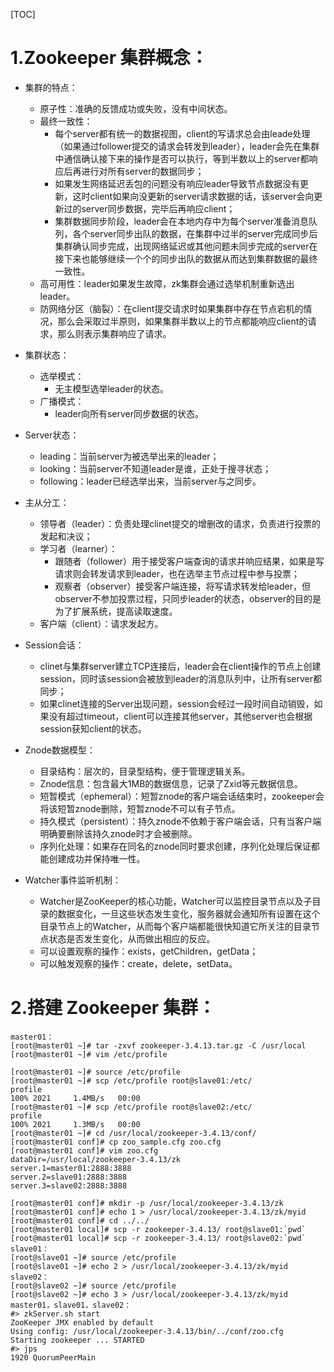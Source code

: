 [TOC]

# 1.Zookeeper 集群概念：
* 集群的特点：
    - 原子性：准确的反馈成功或失败，没有中间状态。
    - 最终一致性：
        - 每个server都有统一的数据视图，client的写请求总会由leade处理（如果通过follower提交的请求会转发到leader），leader会先在集群中通信确认接下来的操作是否可以执行，等到半数以上的server都响应后再进行对所有server的数据同步；
        - 如果发生网络延迟丢包的问题没有响应leader导致节点数据没有更新，这时client如果向没更新的server请求数据的话，该server会向更新过的server同步数据，完毕后再响应client；
        - 集群数据同步阶段，leader会在本地内存中为每个server准备消息队列，各个server同步出队的数据，在集群中过半的server完成同步后集群确认同步完成，出现网络延迟或其他问题未同步完成的server在接下来也能够继续一个个的同步出队的数据从而达到集群数据的最终一致性。
    - 高可用性：leader如果发生故障，zk集群会通过选举机制重新选出leader。
    - 防网络分区（脑裂）：在client提交请求时如果集群中存在节点宕机的情况，那么会采取过半原则，如果集群半数以上的节点都能响应client的请求，那么则表示集群响应了请求。

* 集群状态：
    * 选举模式：
        * 无主模型选举leader的状态。
    * 广播模式：
        * leader向所有server同步数据的状态。
* Server状态：
    * leading：当前server为被选举出来的leader；
    * looking：当前server不知道leader是谁，正处于搜寻状态；
    * following：leader已经选举出来，当前server与之同步。
* 主从分工：
    * 领导者（leader）：负责处理clinet提交的增删改的请求，负责进行投票的发起和决议；
    * 学习者（learner）：
        * 跟随者（follower）用于接受客户端查询的请求并响应结果，如果是写请求则会转发请求到leader，也在选举主节点过程中参与投票；
        * 观察者（observer）接受客户端连接，将写请求转发给leader，但observer不参加投票过程，只同步leader的状态，observer的目的是为了扩展系统，提高读取速度。
    * 客户端（client）：请求发起方。
* Session会话：
    * clinet与集群server建立TCP连接后，leader会在client操作的节点上创建session，同时该session会被放到leader的消息队列中，让所有server都同步；
    * 如果clinet连接的Server出现问题，session会经过一段时间自动销毁，如果没有超过timeout，client可以连接其他server，其他server也会根据session获知client的状态。
* Znode数据模型：
    * 目录结构：层次的，目录型结构，便于管理逻辑关系。
    * Znode信息：包含最大1MB的数据信息，记录了Zxid等元数据信息。
    * 短暂模式（ephemeral）：短暂znode的客户端会话结束时，zookeeper会将该短暂znode删除，短暂znode不可以有子节点。
    * 持久模式（persistent）：持久znode不依赖于客户端会话，只有当客户端明确要删除该持久znode时才会被删除。
    * 序列化处理：如果存在同名的znode同时要求创建，序列化处理后保证都能创建成功并保持唯一性。
* Watcher事件监听机制：
    * Watcher是ZooKeeper的核心功能，Watcher可以监控目录节点以及子目录的数据变化，一旦这些状态发生变化，服务器就会通知所有设置在这个目录节点上的Watcher，从而每个客户端都能很快知道它所关注的目录节点状态是否发生变化，从而做出相应的反应。
    * 可以设置观察的操作：exists，getChildren，getData；
    * 可以触发观察的操作：create，delete，setData。

# 2.搭建 Zookeeper 集群：
```
master01：
[root@master01 ~]# tar -zxvf zookeeper-3.4.13.tar.gz -C /usr/local
[root@master01 ~]# vim /etc/profile
```
```
[root@master01 ~]# source /etc/profile
[root@master01 ~]# scp /etc/profile root@slave01:/etc/
profile                                                                  100% 2021     1.4MB/s   00:00    
[root@master01 ~]# scp /etc/profile root@slave02:/etc/
profile                                                                  100% 2021     1.3MB/s   00:00    
[root@master01 ~]# cd /usr/local/zookeeper-3.4.13/conf/
[root@master01 conf]# cp zoo_sample.cfg zoo.cfg
[root@master01 conf]# vim zoo.cfg
dataDir=/usr/local/zookeeper-3.4.13/zk
server.1=master01:2888:3888
server.2=slave01:2888:3888
server.3=slave02:2888:3888
```
```
[root@master01 conf]# mkdir -p /usr/local/zookeeper-3.4.13/zk
[root@master01 conf]# echo 1 > /usr/local/zookeeper-3.4.13/zk/myid
[root@master01 conf]# cd ../../
[root@master01 local]# scp -r zookeeper-3.4.13/ root@slave01:`pwd`
[root@master01 local]# scp -r zookeeper-3.4.13/ root@slave02:`pwd`
slave01：
[root@slave01 ~]# source /etc/profile
[root@slave01 ~]# echo 2 > /usr/local/zookeeper-3.4.13/zk/myid 
slave02：
[root@slave02 ~]# source /etc/profile
[root@slave02 ~]# echo 3 > /usr/local/zookeeper-3.4.13/zk/myid
master01，slave01，slave02：
#> zkServer.sh start
ZooKeeper JMX enabled by default
Using config: /usr/local/zookeeper-3.4.13/bin/../conf/zoo.cfg
Starting zookeeper ... STARTED
#> jps
1920 QuorumPeerMain
```